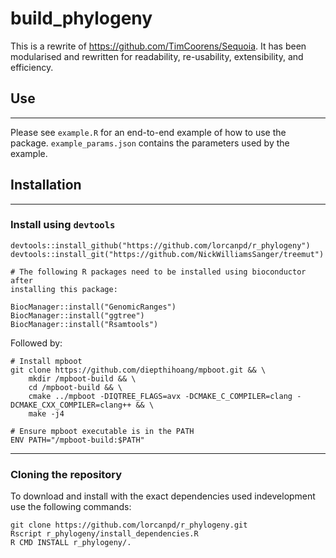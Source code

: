 # build_phylogeny
This is a rewrite of https://github.com/TimCoorens/Sequoia. It has been modularised and rewritten for readability, re-usability, extensibility, and efficiency.


## Use

---
Please see `example.R` for an end-to-end example of how to use the package.
`example_params.json` contains the parameters used by the example.



## Installation

---

### Install using `devtools`

```{R}
devtools::install_github("https://github.com/lorcanpd/r_phylogeny")
devtools::install_git("https://github.com/NickWilliamsSanger/treemut")

# The following R packages need to be installed using bioconductor after 
installing this package:

BiocManager::install("GenomicRanges")
BiocManager::install("ggtree")
BiocManager::install("Rsamtools")
```
Followed by:
```{bash}
# Install mpboot
git clone https://github.com/diepthihoang/mpboot.git && \
    mkdir /mpboot-build && \
    cd /mpboot-build && \
    cmake ../mpboot -DIQTREE_FLAGS=avx -DCMAKE_C_COMPILER=clang -DCMAKE_CXX_COMPILER=clang++ && \
    make -j4

# Ensure mpboot executable is in the PATH
ENV PATH="/mpboot-build:$PATH"
```
---
### Cloning the repository

To download and install with the exact dependencies used indevelopment use the following commands:
```{bash}
git clone https://github.com/lorcanpd/r_phylogeny.git
Rscript r_phylogeny/install_dependencies.R
R CMD INSTALL r_phylogeny/.
```




